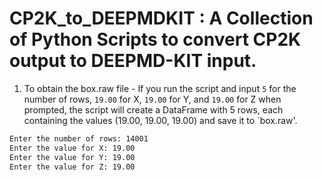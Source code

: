 # CP2K_to_DEEPMDKIT : A Collection of Python Scripts to convert CP2K output to DEEPMD-KIT input. 


1. To obtain the box.raw file -
   If you run the script and input `5` for the number of rows, `19.00` for X, `19.00` for Y, and `19.00` for Z when prompted, the script will create a DataFrame with 5 rows, each containing the values (19.00, 19.00, 19.00) and save it to `box.raw'.

```sh
Enter the number of rows: 14001
Enter the value for X: 19.00
Enter the value for Y: 19.00
Enter the value for Z: 19.00



